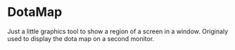 # DotaMap

Just a little graphics tool to show a region of a screen in a window.
Originaly used to display the dota map on a second monitor.

